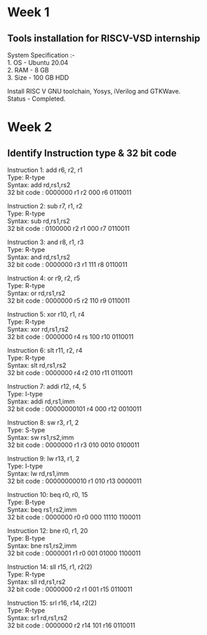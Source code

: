 # Week 1
## Tools installation for RISCV-VSD internship  
System Specification :-   
    1. OS - Ubuntu 20.04  
    2. RAM - 8 GB  
    3. Size - 100 GB HDD  

Install RISC V GNU toolchain, Yosys, iVerilog and GTKWave.  
Status - Completed.  

# Week 2
## Identify Instruction type & 32 bit code 
Instruction 1: add r6, r2, r1  
Type: R-type  
Syntax: add rd,rs1,rs2  
32 bit code : 0000000 r1 r2 000 r6 0110011  

Instruction 2: sub r7, r1, r2  
Type: R-type    
Syntax: sub rd,rs1,rs2      
32 bit code : 0100000 r2 r1 000 r7 0110011  

Instruction 3: and r8, r1, r3  
Type: R-type    
Syntax: and rd,rs1,rs2       
32 bit code : 0000000 r3 r1 111 r8 0110011        

Instruction 4: or r9, r2, r5  
Type: R-type    
Syntax: or rd,rs1,rs2        
32 bit code : 0000000 r5 r2 110 r9 0110011     

Instruction 5: xor r10, r1, r4  
Type: R-type    
Syntax: xor rd,rs1,rs2     
32 bit code : 0000000 r4 rs 100 r10 0110011    

Instruction 6: slt r11, r2, r4  
Type: R-type    
Syntax: slt rd,rs1,rs2      
32 bit code : 0000000 r4 r2 010 r11 0110011     

Instruction 7: addi r12, r4, 5  
Type: I-type   
Syntax: addi rd,rs1,imm       
32 bit code : 00000000101 r4 000 r12 0010011     

Instruction 8: sw r3, r1, 2  
Type: S-type     
Syntax: sw rs1,rs2,imm       
32 bit code : 0000000 r1 r3 010 0010 0100011     

Instruction 9: lw r13, r1, 2  
Type: I-type     
Syntax: lw rd,rs1,imm      
32 bit code : 00000000010 r1 010 r13 0000011     

Instruction 10: beq r0, r0, 15  
Type: B-type     
Syntax: beq rs1,rs2,imm      
32 bit code : 0000000 r0 r0 000 11110 1100011    

Instruction 12: bne r0, r1, 20  
Type:  B-type   
Syntax: bne rs1,rs2,imm      
32 bit code : 0000001 r1 r0 001 01000 1100011       

Instruction 14: sll r15, r1, r2(2)  
Type: R-type     
Syntax: sll rd,rs1,rs2     
32 bit code : 0000000 r2 r1 001 r15 0110011       

Instruction 15: srl r16, r14, r2(2)  
Type: R-type    
Syntax: sr1 rd,rs1,rs2     
32 bit code : 0000000 r2 r14 101 r16 0110011     
